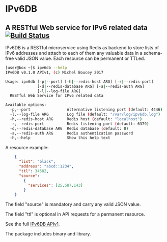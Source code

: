 # IPv6DB

## A RESTful Web service for IPv6 related data [![Build Status](https://travis-ci.org/MichelBoucey/IPv6DB.svg?branch=master)](https://travis-ci.org/MichelBoucey/IPv6DB)

IPv6DB is a RESTful microservice using Redis as backend to store lists of IPv6 addresses and attach to each of them any valuable data in a schema-free valid JSON value. Each resource can be permanent or TTLed.

```bash
[user@box ~]$ ipv6db --help
IPv6DB v0.1.0 APIv1, (c) Michel Boucey 2017

Usage: ipv6db [-p|--port] [-h|--redis-host ARG] [-r|--redis-port]
              [-d|--redis-database ARG] [-a|--redis-auth ARG]
              [-l|--log-file ARG]
  RESTful Web Service for IPv6 related data

Available options:
  -p,--port                Alternative listening port (default: 4446)
  -l,--log-file ARG        Log file (default: "/var/log/ipv6db.log")
  -h,--redis-host ARG      Redis host (default: "localhost")
  -r,--redis-port          Redis listening port (default: 6379)
  -d,--redis-database ARG  Redis database (default: 0)
  -a,--redis-auth ARG      Redis authentication password
  -h,--help                Show this help text
```

A resource example:

```json
    {
      "list": "black",
      "address": "abcd::1234",
      "ttl": 34582,
      "source":
        {
          "services": [25,587,143]
        }
    }
```

The field "source" is mandatory and carry any valid JSON value.

The field "ttl" is optional in API requests for a permanent resource.

See the full [IPv6DB APIv1](https://github.com/MichelBoucey/IPv6DB/blob/master/IPv6DB_APIv1.md).

The package includes binary and library.
